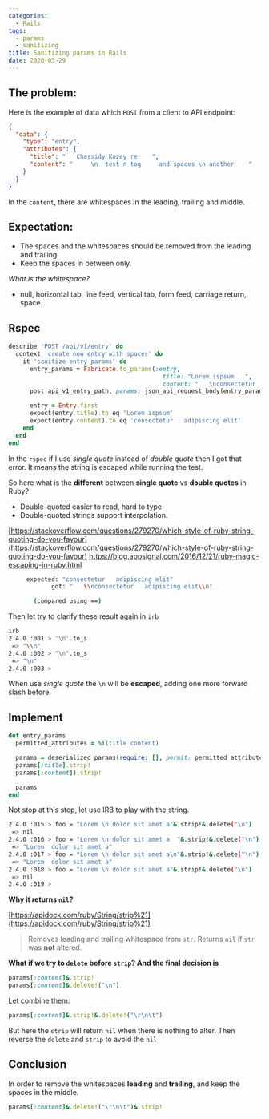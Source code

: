 ```yaml
---
categories:
  - Rails
tags:
  - params
  - sanitizing
title: Sanitizing params in Rails
date: 2020-03-29
---
```



## The problem:
Here is the example of data which `POST` from a client to API endpoint:


```json
{
  "data": {
    "type": "entry",
    "attributes": {
      "title": "   Chassidy Kozey re    ",
      "content": "     \n  test n tag     and spaces \n another    "
    }
  }
}
```

In the `content`, there are whitespaces in the leading, trailing and middle.

## Expectation:

- The spaces and the whitespaces should be removed from the leading and trailing.
- Keep the spaces in between only.

*What is the whitespace?*
- null, horizontal tab, line feed, vertical tab, form feed, carriage return, space.

## Rspec

```ruby
describe 'POST /api/v1/entry' do
  context 'create new entry with spaces' do
    it 'sanitize entry params' do
      entry_params = Fabricate.to_params(:entry,
                                           title: "Lorem ispsum   ",
                                           content: "   \nconsectetur   adipiscing elit\n")
      post api_v1_entry_path, params: json_api_request_body(entry_params)

      entry = Entry.first
      expect(entry.title).to eq 'Lorem ispsum'
      expect(entry.content).to eq 'consectetur   adipiscing elit'
    end
  end
end
```

In the `rspec` if I use *single quote* instead of *double quote* then I got that error.
It means the string is escaped while running the test.

So here what is the **different** between **single quote** vs **double quotes** in Ruby?
- Double-quoted easier to read, hard to type
- Double-quoted strings support interpolation.

[https://stackoverflow.com/questions/279270/which-style-of-ruby-string-quoting-do-you-favour](https://stackoverflow.com/questions/279270/which-style-of-ruby-string-quoting-do-you-favour)
[https://blog.appsignal.com/2016/12/21/ruby-magic-escaping-in-ruby.html
](https://blog.appsignal.com/2016/12/21/ruby-magic-escaping-in-ruby.html
)


```bash
     expected: "consectetur   adipiscing elit"
            got: "   \\nconsectetur   adipiscing elit\\n"

       (compared using ==)
```

Then let try to clarify these result again in `irb`


```bash
irb
2.4.0 :001 > '\n'.to_s
 => "\\n"
2.4.0 :002 > "\n".to_s
 => "\n"
2.4.0 :003 >
```

When use *single quote* the `\n` will be **escaped**, adding one more forward slash
before.


## Implement

```ruby
def entry_params
  permitted_attributes = %i(title content)

  params = deserialized_params(require: [], permit: permitted_attributes)
  params[:title].strip!
  params[:content]).strip!

  params
end
```

Not stop at this step, let use IRB to play with the string.

```bash
2.4.0 :015 > foo = "Lorem \n dolor sit amet a"&.strip!&.delete("\n")
 => nil
2.4.0 :016 > foo = "Lorem \n dolor sit amet a  "&.strip!&.delete("\n")
 => "Lorem  dolor sit amet a"
2.4.0 :017 > foo = "Lorem \n dolor sit amet a\n"&.strip!&.delete("\n")
 => "Lorem  dolor sit amet a"
2.4.0 :018 > foo = "Lorem \n dolor sit amet a"&.strip!&.delete("\n")
 => nil
2.4.0 :019 >
```
**Why it returns `nil`?**

[https://apidock.com/ruby/String/strip%21](https://apidock.com/ruby/String/strip%21)

> Removes leading and trailing whitespace from `str`. Returns `nil` if `str` was **not** altered.

**What if we try to `delete` before `strip`? And the final decision is**

```ruby
params[:content]&.strip!
params[:content]&.delete!("\n")
```

Let combine them:

```ruby
params[:content]&.strip!&.delete!("\r\n\t")
```

But here the `strip` will return `nil` when there is nothing to alter.
Then reverse the `delete` and `strip` to avoid the `nil`

## Conclusion

In order to remove the whitespaces __leading__ and __trailing__, and keep the spaces in the middle.

```ruby
params[:content]&.delete!("\r\n\t")&.strip!
```